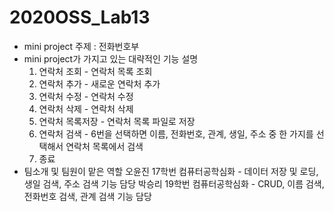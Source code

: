 # 2020OSS_Lab13
- mini project 주제 : 전화번호부
- mini project가 가지고 있는 대략적인 기능 설명
  1. 연락처 조회 - 연락처 목록 조회
  2. 연락처 추가 - 새로운 연락처 추가
  3. 연락처 수정 - 연락처 수정
  4. 연락처 삭제 - 연락처 삭제
  5. 연락처 목록저장 - 연락처 목록 파일로 저장
  6. 연락처 검색 - 6번을 선택하면 이름, 전화번호, 관계, 생일, 주소 중 한 가지를 선택해서 연락처 목록에서 검색
  7. 종료
- 팀소개 및 팀원이 맡은 역할
  오윤진 17학번 컴퓨터공학심화 - 데이터 저장 및 로딩, 생일 검색, 주소 검색 기능 담당
  박승리 19학번 컴퓨터공학심화 - CRUD, 이름 검색, 전화번호 검색, 관계 검색 기능 담당
